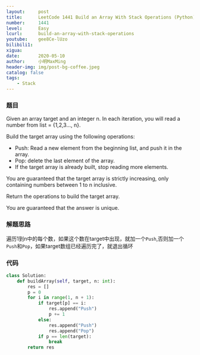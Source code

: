 ```yaml
---
layout:     post
title:      LeetCode 1441 Build an Array With Stack Operations (Python)
number:     1441
level:      Easy
lcurl:      build-an-array-with-stack-operations
youtube:    gee8Ce-lUzo
bilibili1:  
xigua:      
date:       2020-05-10
author:     小明MaxMing
header-img: img/post-bg-coffee.jpeg
catalog: false
tags:
    - Stack
---
```


### 题目

Given an array target and an integer n. In each iteration, you will read a number from  list = {1,2,3..., n}.

Build the target array using the following operations:

- Push: Read a new element from the beginning list, and push it in the array.
- Pop: delete the last element of the array.
- If the target array is already built, stop reading more elements.

You are guaranteed that the target array is strictly increasing, only containing numbers between 1 to n inclusive.

Return the operations to build the target array.

You are guaranteed that the answer is unique.

### 解题思路

遍历1到n中的每个数，如果这个数在target中出现，就加一个`Push`,否则加一个`Push`和`Pop`，如果target数组已经遍历完了，就退出循环

### 代码
```python
class Solution:
    def buildArray(self, target, n: int):
        res = []
        p = 0
        for i in range(1, n + 1):
            if target[p] == i:
                res.append("Push")
                p += 1
            else:
                res.append("Push")
                res.append("Pop")
            if p == len(target):
                break
        return res
```
